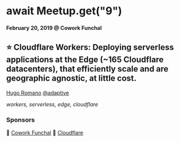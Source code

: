 # await Meetup.get("9")
#### February 20, 2019 @ Cowork Funchal

## ⭐ Cloudflare Workers: Deploying serverless applications at the Edge (~165 Cloudflare datacenters), that efficiently scale and are geographic agnostic, at little cost.
[Hugo Romano](https://github.com/adaptive) [@adaptive](https://twitter.com/adaptive)

_workers, serverless, edge, cloudflare_

### Sponsors
🏢 [Cowork Funchal](http://www.coworkfunchal.pt/)
🍕 [Cloudflare](https://www.cloudflare.com/)